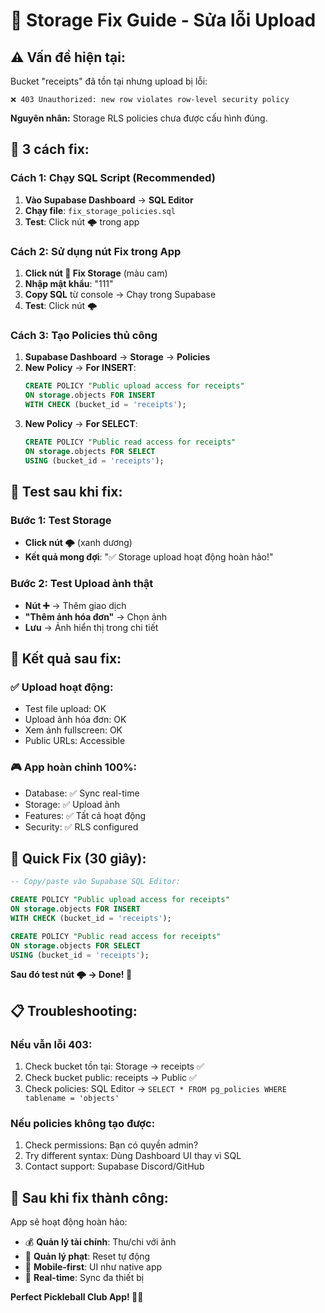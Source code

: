 # 🔧 Storage Fix Guide - Sửa lỗi Upload

## ⚠️ **Vấn đề hiện tại:**

Bucket "receipts" đã tồn tại nhưng upload bị lỗi:
```
❌ 403 Unauthorized: new row violates row-level security policy
```

**Nguyên nhân:** Storage RLS policies chưa được cấu hình đúng.

## 🎯 **3 cách fix:**

### **Cách 1: Chạy SQL Script (Recommended)**
1. **Vào Supabase Dashboard** → **SQL Editor**
2. **Chạy file**: `fix_storage_policies.sql`
3. **Test**: Click nút 🌩️ trong app

### **Cách 2: Sử dụng nút Fix trong App**
1. **Click nút 🔧 Fix Storage** (màu cam)
2. **Nhập mật khẩu**: "111"
3. **Copy SQL** từ console → Chạy trong Supabase
4. **Test**: Click nút 🌩️

### **Cách 3: Tạo Policies thủ công**
1. **Supabase Dashboard** → **Storage** → **Policies**
2. **New Policy** → **For INSERT**:
   ```sql
   CREATE POLICY "Public upload access for receipts"
   ON storage.objects FOR INSERT
   WITH CHECK (bucket_id = 'receipts');
   ```
3. **New Policy** → **For SELECT**:
   ```sql
   CREATE POLICY "Public read access for receipts"
   ON storage.objects FOR SELECT
   USING (bucket_id = 'receipts');
   ```

## 🧪 **Test sau khi fix:**

### **Bước 1: Test Storage**
- **Click nút 🌩️** (xanh dương)
- **Kết quả mong đợi**: "✅ Storage upload hoạt động hoàn hảo!"

### **Bước 2: Test Upload ảnh thật**
- **Nút ➕** → Thêm giao dịch
- **"Thêm ảnh hóa đơn"** → Chọn ảnh
- **Lưu** → Ảnh hiển thị trong chi tiết

## 🎯 **Kết quả sau fix:**

### **✅ Upload hoạt động:**
- Test file upload: OK
- Upload ảnh hóa đơn: OK
- Xem ảnh fullscreen: OK
- Public URLs: Accessible

### **🎮 App hoàn chỉnh 100%:**
- Database: ✅ Sync real-time
- Storage: ✅ Upload ảnh
- Features: ✅ Tất cả hoạt động
- Security: ✅ RLS configured

## 🚀 **Quick Fix (30 giây):**

```sql
-- Copy/paste vào Supabase SQL Editor:

CREATE POLICY "Public upload access for receipts"
ON storage.objects FOR INSERT
WITH CHECK (bucket_id = 'receipts');

CREATE POLICY "Public read access for receipts"
ON storage.objects FOR SELECT
USING (bucket_id = 'receipts');
```

**Sau đó test nút 🌩️ → Done! 🏓**

## 📋 **Troubleshooting:**

### **Nếu vẫn lỗi 403:**
1. Check bucket tồn tại: Storage → receipts ✅
2. Check bucket public: receipts → Public ✅
3. Check policies: SQL Editor → `SELECT * FROM pg_policies WHERE tablename = 'objects'`

### **Nếu policies không tạo được:**
1. Check permissions: Bạn có quyền admin?
2. Try different syntax: Dùng Dashboard UI thay vì SQL
3. Contact support: Supabase Discord/GitHub

## 🎉 **Sau khi fix thành công:**

App sẽ hoạt động hoàn hảo:
- 💰 **Quản lý tài chính**: Thu/chi với ảnh
- 🚫 **Quản lý phạt**: Reset tự động
- 📱 **Mobile-first**: UI như native app
- 🔄 **Real-time**: Sync đa thiết bị

**Perfect Pickleball Club App! 🏓🎉**

